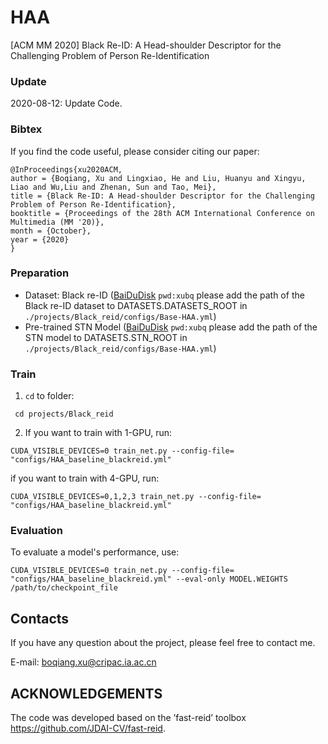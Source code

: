 # HAA
[ACM MM 2020] Black Re-ID: A Head-shoulder Descriptor for the Challenging
Problem of Person Re-Identification

### Update
2020-08-12: Update Code.

### Bibtex
If you find the code useful, please consider citing our paper:
```
@InProceedings{xu2020ACM,
author = {Boqiang, Xu and Lingxiao, He and Liu, Huanyu and Xingyu, Liao and Wu,Liu and Zhenan, Sun and Tao, Mei},
title = {Black Re-ID: A Head-shoulder Descriptor for the Challenging
Problem of Person Re-Identification},
booktitle = {Proceedings of the 28th ACM International Conference on Multimedia (MM '20)},
month = {October},
year = {2020}
}
```

### Preparation
* Dataset: Black re-ID ([BaiDuDisk](https://pan.baidu.com/s/1xXxh5662ouoe8AQwN6VolA) ```pwd:xubq```  please add the path of the Black re-ID dataset to DATASETS.DATASETS_ROOT in ```./projects/Black_reid/configs/Base-HAA.yml```) 
* Pre-trained STN Model ([BaiDuDisk](https://pan.baidu.com/s/1OH428mw8w11tZ8aShc5A1A) ```pwd:xubq``` please add the path of the STN model to DATASETS.STN_ROOT in ```./projects/Black_reid/configs/Base-HAA.yml```) 


### Train
1. `cd` to folder:
```
 cd projects/Black_reid
```
2. If you want to train with 1-GPU, run:
```
CUDA_VISIBLE_DEVICES=0 train_net.py --config-file= "configs/HAA_baseline_blackreid.yml"
```
   if you want to train with 4-GPU, run:
```
CUDA_VISIBLE_DEVICES=0,1,2,3 train_net.py --config-file= "configs/HAA_baseline_blackreid.yml"
```

### Evaluation
To evaluate a model's performance, use:
```
CUDA_VISIBLE_DEVICES=0 train_net.py --config-file= "configs/HAA_baseline_blackreid.yml" --eval-only MODEL.WEIGHTS /path/to/checkpoint_file
```

## Contacts
If you have any question about the project, please feel free to contact me.

E-mail: boqiang.xu@cripac.ia.ac.cn

## ACKNOWLEDGEMENTS
The code was developed based on the ’fast-reid’ toolbox https://github.com/JDAI-CV/fast-reid.
